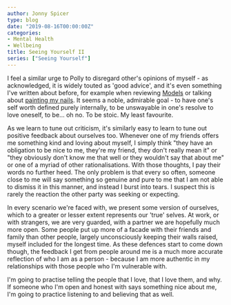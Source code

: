 ```yaml
---
author: Jonny Spicer
type: blog
date: "2019-08-16T00:00:00Z"
categories:
- Mental Health
- Wellbeing
title: Seeing Yourself II
series: ["Seeing Yourself"]
---
```

I feel a similar urge to Polly to disregard other's opinions of myself - as acknowledged, it is widely touted as 'good advice', and
it's even something I've written about before, for example when reviewing [Models](/blog/book-reviews-models-by-mark-manson) or talking about [painting my nails](/blog/i-miss-painting-my-nails). It seems
a noble, admirable goal - to have one's self worth defined purely internally, to be unswayable in one's resolve to love oneself, to be... oh no. To be stoic. My least favourite.

As we learn to tune out criticism, it's similarly easy to learn to tune out positive feedback about ourselves too. Whenever one of
my friends offers me something kind and loving about myself, I simply think "they have an obligation to be nice to me, they're my
friend, they don't really mean it" or "they obviously don't know me that well or they wouldn't say that about me" or one of a myriad of other rationalisations. With those thoughts, I pay their words no further heed. The only problem is that every so often, someone close to me will say something so genuine and pure to me that I am not able to dismiss it in this manner, and instead I burst into tears. I suspect this is rarely the reaction the other party was seeking or expecting.

In every scenario we're faced with, we present some version of ourselves, which to a greater or lesser extent represents our 'true'
selves. At work, or with strangers, we are very guarded, with a partner we are hopefully much more open. Some people put up more of
a facade with their friends and family than other people, largely unconsciously keeping their walls raised, myself included for the
longest time. As these defences start to come down though, the feedback I get from people around me is a much more accurate reflection of who I am as a person - because I am more authentic in my relationships with those people who I'm vulnerable with.

I'm going to practise telling the people that I love, that I love them, and why. If someone who I'm open and honest with says
something nice about me, I'm going to practice listening to and believing that as well.
